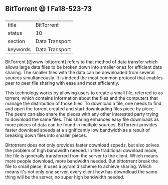 ## BitTorrent :smiley:  :exclamation: Fa18-523-73


|          |                |
| -------- | -------------- |
| title    | BitTorrent     | 
| status   | 10             |
| section  | Data Transport |
| keywords | Data Transport |



BitTorrent [@www-bittorrent] refers to that method of data transfer which allows large
data files to be broken down into smaller ones for efficient data
sharing. The smaller files with the data can be
downloaded from several sources simultaneously. It is indeed the most
common protocol that enables peer to peer file sharing with ease and
most efficiently.

This technology works by allowing users to create a small file,
referred to as torrent, which contains information about the files
and the computers that manage the distribution of those files. To
download a file, one needs to find and open the torrent created and
start downloading files piece by piece. The peers can also share the
pieces with any other interested party trying to download the same
files. This sharing enhances easy file downloads as more pieces of
data can be found in multiple sources. BitTorrent provides faster
download speeds at a significantly low bandwidth as a result of
breaking down files into smaller pieces.

Bittotrrent does not only provides faster download sppeds, but also solves the problem of high bandwidth needed. In the traditional download mode, the file is generally transferred from the server to the client. Which means more people download, more bandwidth needed. But bittotrrent break the file to small piece, it uses a pyramid scheme to achieve sharing. Which means it's not only one server, every client how has downdload the same thing will be the server, no super high bandwidth needed. 

